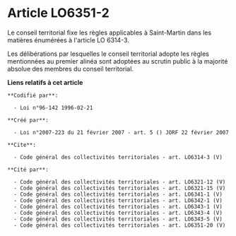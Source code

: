 # Article LO6351-2

Le conseil territorial fixe les règles applicables à Saint-Martin dans les matières énumérées à l'article LO 6314-3. 

Les délibérations par lesquelles le conseil territorial adopte les règles mentionnées au premier alinéa sont adoptées au
scrutin public à la majorité absolue des membres du conseil territorial.

**Liens relatifs à cet article**

	**Codifié par**:

	  - Loi n°96-142 1996-02-21

	**Créé par**:

	  - Loi n°2007-223 du 21 février 2007 - art. 5 () JORF 22 février 2007

	**Cite**:

	  - Code général des collectivités territoriales - art. LO6314-3 (V)

	**Cité par**:

	  - Code général des collectivités territoriales - art. LO6321-12 (V)
	  - Code général des collectivités territoriales - art. LO6321-15 (V)
	  - Code général des collectivités territoriales - art. LO6341-1 (V)
	  - Code général des collectivités territoriales - art. LO6342-1 (V)
	  - Code général des collectivités territoriales - art. LO6343-1 (V)
	  - Code général des collectivités territoriales - art. LO6343-4 (V)
	  - Code général des collectivités territoriales - art. LO6343-5 (V)
	  - Code général des collectivités territoriales - art. LO6351-20 (V)
